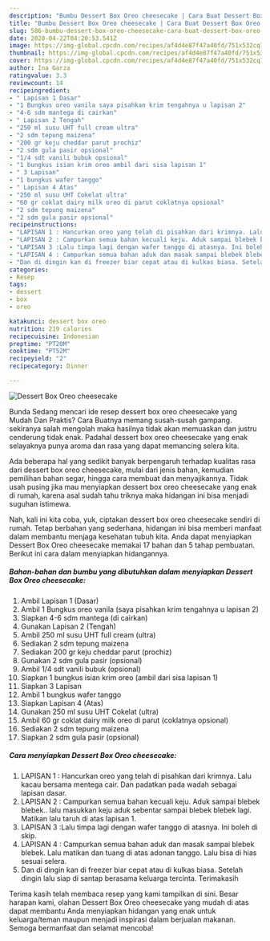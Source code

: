 ```yaml
---
description: "Bumbu Dessert Box Oreo cheesecake | Cara Buat Dessert Box Oreo cheesecake Yang Mudah Dan Praktis"
title: "Bumbu Dessert Box Oreo cheesecake | Cara Buat Dessert Box Oreo cheesecake Yang Mudah Dan Praktis"
slug: 586-bumbu-dessert-box-oreo-cheesecake-cara-buat-dessert-box-oreo-cheesecake-yang-mudah-dan-praktis
date: 2020-04-22T04:20:53.541Z
image: https://img-global.cpcdn.com/recipes/af4d4e87f47a40fd/751x532cq70/dessert-box-oreo-cheesecake-foto-resep-utama.jpg
thumbnail: https://img-global.cpcdn.com/recipes/af4d4e87f47a40fd/751x532cq70/dessert-box-oreo-cheesecake-foto-resep-utama.jpg
cover: https://img-global.cpcdn.com/recipes/af4d4e87f47a40fd/751x532cq70/dessert-box-oreo-cheesecake-foto-resep-utama.jpg
author: Ina Garza
ratingvalue: 3.3
reviewcount: 14
recipeingredient:
- " Lapisan 1 Dasar"
- "1 Bungkus oreo vanila saya pisahkan krim tengahnya u lapisan 2"
- "4-6 sdm mantega di cairkan"
- " Lapisan 2 Tengah"
- "250 ml susu UHT full cream ultra"
- "2 sdm tepung maizena"
- "200 gr keju cheddar parut prochiz"
- "2 sdm gula pasir opsional"
- "1/4 sdt vanili bubuk opsional"
- "1 bungkus isian krim oreo ambil dari sisa lapisan 1"
- " 3 Lapisan"
- "1 bungkus wafer tanggo"
- " Lapisan 4 Atas"
- "250 ml susu UHT Cokelat ultra"
- "60 gr coklat dairy milk oreo di parut coklatnya opsional"
- "2 sdm tepung maizena"
- "2 sdm gula pasir opsional"
recipeinstructions:
- "LAPISAN 1 : Hancurkan oreo yang telah di pisahkan dari krimnya. Lalu kacau bersama mentega cair. Dan padatkan pada wadah sebagai lapisan dasar."
- "LAPISAN 2 : Campurkan semua bahan kecuali keju. Aduk sampai blebek blebek.. lalu masukkan keju aduk sebentar sampai blebek blebek lagi. Matikan lalu taruh di atas lapisan 1."
- "LAPISAN 3 :Lalu timpa lagi dengan wafer tanggo di atasnya. Ini boleh di skip."
- "LAPISAN 4 : Campurkan semua bahan aduk dan masak sampai blebek blebek. Lalu matikan dan tuang di atas adonan tanggo. Lalu bisa di hias sesuai selera."
- "Dan di dingin kan di freezer biar cepat atau di kulkas biasa. Setelah dingin lalu siap di santap berasama keluarga tercinta. Terimakasih"
categories:
- Resep
tags:
- dessert
- box
- oreo

katakunci: dessert box oreo 
nutrition: 219 calories
recipecuisine: Indonesian
preptime: "PT20M"
cooktime: "PT52M"
recipeyield: "2"
recipecategory: Dinner

---
```



![Dessert Box Oreo cheesecake](https://img-global.cpcdn.com/recipes/af4d4e87f47a40fd/751x532cq70/dessert-box-oreo-cheesecake-foto-resep-utama.jpg)

Bunda Sedang mencari ide resep dessert box oreo cheesecake yang Mudah Dan Praktis? Cara Buatnya memang susah-susah gampang. sekiranya salah mengolah maka hasilnya tidak akan memuaskan dan justru cenderung tidak enak. Padahal dessert box oreo cheesecake yang enak selayaknya punya aroma dan rasa yang dapat memancing selera kita.

Ada beberapa hal yang sedikit banyak berpengaruh terhadap kualitas rasa dari dessert box oreo cheesecake, mulai dari jenis bahan, kemudian pemilihan bahan segar, hingga cara membuat dan menyajikannya. Tidak usah pusing jika mau menyiapkan dessert box oreo cheesecake yang enak di rumah, karena asal sudah tahu triknya maka hidangan ini bisa menjadi suguhan istimewa.




Nah, kali ini kita coba, yuk, ciptakan dessert box oreo cheesecake sendiri di rumah. Tetap berbahan yang sederhana, hidangan ini bisa memberi manfaat dalam membantu menjaga kesehatan tubuh kita. Anda dapat menyiapkan Dessert Box Oreo cheesecake memakai 17 bahan dan 5 tahap pembuatan. Berikut ini cara dalam menyiapkan hidangannya.

<!--inarticleads1-->

##### Bahan-bahan dan bumbu yang dibutuhkan dalam menyiapkan Dessert Box Oreo cheesecake:

1. Ambil  Lapisan 1 (Dasar)
1. Ambil 1 Bungkus oreo vanila (saya pisahkan krim tengahnya u lapisan 2)
1. Siapkan 4-6 sdm mantega (di cairkan)
1. Gunakan  Lapisan 2 (Tengah)
1. Ambil 250 ml susu UHT full cream (ultra)
1. Sediakan 2 sdm tepung maizena
1. Sediakan 200 gr keju cheddar parut (prochiz)
1. Gunakan 2 sdm gula pasir (opsional)
1. Ambil 1/4 sdt vanili bubuk (opsional)
1. Siapkan 1 bungkus isian krim oreo (ambil dari sisa lapisan 1)
1. Siapkan  3 Lapisan
1. Ambil 1 bungkus wafer tanggo
1. Siapkan  Lapisan 4 (Atas)
1. Gunakan 250 ml susu UHT Cokelat (ultra)
1. Ambil 60 gr coklat dairy milk oreo di parut (coklatnya opsional)
1. Sediakan 2 sdm tepung maizena
1. Siapkan 2 sdm gula pasir (opsional)




<!--inarticleads2-->

##### Cara menyiapkan Dessert Box Oreo cheesecake:

1. LAPISAN 1 : Hancurkan oreo yang telah di pisahkan dari krimnya. Lalu kacau bersama mentega cair. Dan padatkan pada wadah sebagai lapisan dasar.
1. LAPISAN 2 : Campurkan semua bahan kecuali keju. Aduk sampai blebek blebek.. lalu masukkan keju aduk sebentar sampai blebek blebek lagi. Matikan lalu taruh di atas lapisan 1.
1. LAPISAN 3 :Lalu timpa lagi dengan wafer tanggo di atasnya. Ini boleh di skip.
1. LAPISAN 4 : Campurkan semua bahan aduk dan masak sampai blebek blebek. Lalu matikan dan tuang di atas adonan tanggo. Lalu bisa di hias sesuai selera.
1. Dan di dingin kan di freezer biar cepat atau di kulkas biasa. Setelah dingin lalu siap di santap berasama keluarga tercinta. Terimakasih




Terima kasih telah membaca resep yang kami tampilkan di sini. Besar harapan kami, olahan Dessert Box Oreo cheesecake yang mudah di atas dapat membantu Anda menyiapkan hidangan yang enak untuk keluarga/teman maupun menjadi inspirasi dalam berjualan makanan. Semoga bermanfaat dan selamat mencoba!
